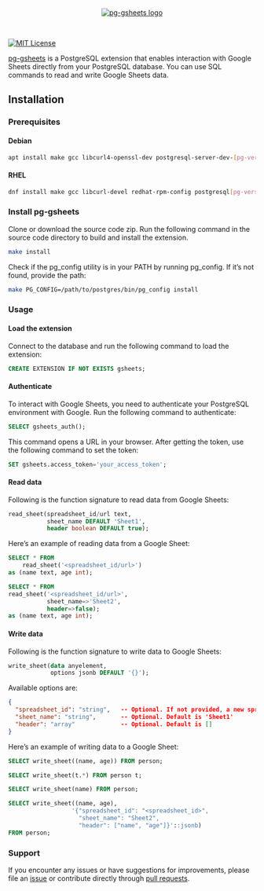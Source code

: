 <br/>
<p align="center">
  <a href="https://pg-gsheets.com">
    <img src="https://mintlify.s3-us-west-1.amazonaws.com/pg-gsheets/logo/pg-gsheets.svg" alt="pg-gsheets logo" />
  </a>
</p>
<br/>

[![MIT License](https://img.shields.io/badge/License-MIT-green.svg)](https://github.com/MuhammadTahaNaveed/pg-gsheets/blob/master/LICENSE)

[pg-gsheets](https://pg-gsheets.com) is a PostgreSQL extension that enables interaction with Google Sheets directly from your PostgreSQL database. You can use SQL commands to read and write Google Sheets data.

## Installation

### Prerequisites

#### Debian

```bash
apt install make gcc libcurl4-openssl-dev postgresql-server-dev-[pg-version]
```

#### RHEL

```bash
dnf install make gcc libcurl-devel redhat-rpm-config postgresql[pg-version]-devel
```

### Install pg-gsheets

Clone or download the source code zip. Run the following command in the source code directory to build and install the extension.

```bash
make install
```

Check if the pg_config utility is in your PATH by running pg_config. If it’s not found, provide the path:

```bash
make PG_CONFIG=/path/to/postgres/bin/pg_config install
```

### Usage

#### Load the extension

Connect to the database and run the following command to load the extension:

```sql
CREATE EXTENSION IF NOT EXISTS gsheets;
```

#### Authenticate

To interact with Google Sheets, you need to authenticate your PostgreSQL environment with Google. Run the following command to authenticate:

```sql
SELECT gsheets_auth();
```

This command opens a URL in your browser. After getting the token, use the following command to set the token:

```sql
SET gsheets.access_token='your_access_token';
```

#### Read data

Following is the function signature to read data from Google Sheets:

```sql
read_sheet(spreadsheet_id/url text,
           sheet_name DEFAULT 'Sheet1',
           header boolean DEFAULT true);
```

Here’s an example of reading data from a Google Sheet:

```sql
SELECT * FROM
    read_sheet('<spreadsheet_id/url>')
as (name text, age int);
```

```sql
SELECT * FROM
read_sheet('<spreadsheet_id/url>',
           sheet_name=>'Sheet2',
           header=>false);
as (name text, age int);
```

#### Write data

Following is the function signature to write data to Google Sheets:

```sql
write_sheet(data anyelement,
            options jsonb DEFAULT '{}');
```

Available options are:
```json
{
  "spreadsheet_id": "string",   -- Optional. If not provided, a new spreadsheet is created
  "sheet_name": "string",       -- Optional. Default is 'Sheet1'
  "header": "array"             -- Optional. Default is []
}
```

Here’s an example of writing data to a Google Sheet:

```sql
SELECT write_sheet((name, age)) FROM person;
```
```sql
SELECT write_sheet(t.*) FROM person t;
```
```sql
SELECT write_sheet(name) FROM person;
```
```sql
SELECT write_sheet((name, age),
                  '{"spreadsheet_id": "<spreadsheet_id>",
                    "sheet_name": "Sheet2",
                    "header": ["name", "age"]}'::jsonb)
FROM person;
```

### Support
If you encounter any issues or have suggestions for improvements, please file an [issue](https://github.com/MuhammadTahaNaveed/pg-gsheets/issues) or contribute directly through [pull requests](https://github.com/MuhammadTahaNaveed/pg-gsheets/pulls).
